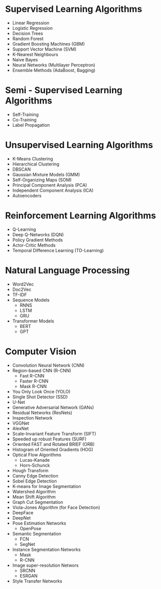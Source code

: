 # Supervised Learning Algorithms
- Linear Regression
- Logistic Regression
- Decision Trees
- Random Forest
- Gradient Boosting Machines (GBM)
- Support Vector Machine (SVM)
- K-Nearest Neighbours
- Naive Bayes
- Neural Networks (Multilayer Perceptron)
- Ensemble Methods (AdaBoost, Bagging)

# Semi - Supervised Learning Algorithms
- Self-Training
- Co-Training
- Label Propagation

# Unsupervised Learning Algorithms
- K-Means Clustering
- Hierarchical Clustering
- DBSCAN
- Gaussian Mixture Models (GMM)
- Self-Organizing Maps (SOM)
- Principal Component Analysis (PCA)
- Independent Component Analysis (ICA)
- Autoencoders

# Reinforcement Learning Algorithms
- Q-Learning
- Deep Q-Networks (DQN)
- Policy Gradient Methods
- Actor-Critic Methods
- Temporal Difference Learning (TD-Learning)

# Natural Language Processing
- Word2Vec
- Doc2Vec
- TF-IDF
- Sequence Models 
	- RNNS
	- LSTM
	- GRU
- Transformer Models
	- BERT
	- GPT

# Computer Vision
- Convolution Neural Network (CNN)
- Region-based CNN (R-CNN)
	- Fast R-CNN
	- Faster R-CNN
	- Mask R-CNN
- You Only Look Once (YOLO)
- Single Shot Detector (SSD)
- U-Net
- Generative Adversarial Network (GANs)
- Residual Networks (ResNets)
- Inspection Network
- VGGNet
- AlexNet
- Scale-Invariant Feature Transform (SIFT)
- Speeded up robust Features (SURF)
- Oriented FAST and Rotated BRIEF (ORB)
- Histogram of Oriented Gradients (HOG)
- Optical Flow Algorithms
	- Lucas-Kanade
	- Horn-Schunck
- Hough Transform
- Canny Edge Detection
- Sobel Edge Detection
- K-means for Image Segmentation
- Watershed Algorithm
- Mean Shift Algorithm
- Graph Cut Segmentation
- Viola-Jones Algorithm (for Face Detection)
- DeepFace
- DeepNet
- Pose Estimation Networks 
	- OpenPose
- Semantic Segmentation
	- FCN
	- SegNet
- Instance Segmentation Networks
	- Mask
	- R-CNN
- Image super-resolution Networs
	- SRCNN
	- ESRGAN
- Style Transfer Networks